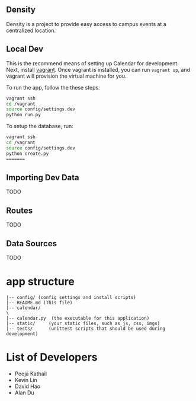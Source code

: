 Density
---

Density is a project to provide easy access to campus events at a centralized location.




## Local Dev

This is the recommend means of setting up Calendar for development.
Next, install [vagrant](http://www.vagrantup.com/).
Once vagrant is installed, you can run `vagrant up`, and vagrant will provision the virtual machine for you.

To run the app, follow the these steps:

```bash
vagrant ssh
cd /vagrant
source config/settings.dev
python run.py
```

To setup the database, run:
```bash
vagrant ssh
cd /vagrant
source config/settings.dev
python create.py
=======
```



## Importing Dev Data
TODO


## Routes
TODO


## Data Sources
TODO

# app structure

```
|-- config/ (config settings and install scripts)
|-- README.md (This file)
|-- calendar/
\
|-- calendar.py  (the executable for this application)
|-- static/     (your static files, such as js, css, imgs)
|-- tests/      (unittest scripts that should be used during development)
```


# List of Developers

- Pooja Kathail
- Kevin Lin
- David Hao
- Alan Du
